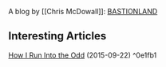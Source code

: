 A blog by [[Chris McDowall]]: [BASTIONLAND](https://www.bastionland.com/)

## Interesting Articles

[How I Run Into the Odd](https://www.bastionland.com/2015/09/how-i-run-into-odd.html) (2015-09-22) ^0e1fb1

